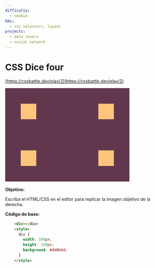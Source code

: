 ```yaml
---
difficulty:
  - newbie
OAs:
  - css selectors, layout
projects:
  - data lovers
  - social network
---
```


# CSS Dice four

[https://cssbattle.dev/play/2](https://cssbattle.dev/play/2)

![exercise-finished](css_dice_four.png)

__Objetivo:__

Escriba el HTML/CSS en el editor para replicar la imagen objetivo de la derecha.

__Código de base:__

```html
    <div></div>
    <style>
      div {
        width: 100px;
        height: 100px;
        background: #dd6b4d;
      }
    </style>
```
